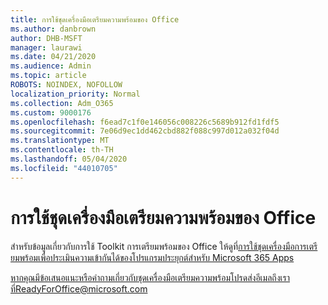 ```yaml
---
title: การใช้ชุดเครื่องมือเตรียมความพร้อมของ Office
ms.author: danbrown
author: DHB-MSFT
manager: laurawi
ms.date: 04/21/2020
ms.audience: Admin
ms.topic: article
ROBOTS: NOINDEX, NOFOLLOW
localization_priority: Normal
ms.collection: Adm_O365
ms.custom: 9000176
ms.openlocfilehash: f6ead7c1f0e146056c008226c5689b912fd1fdf5
ms.sourcegitcommit: 7e06d9ec1dd462cbd882f088c997d012a032f04d
ms.translationtype: MT
ms.contentlocale: th-TH
ms.lasthandoff: 05/04/2020
ms.locfileid: "44010705"
---
```

# <a name="using-the-office-readiness-toolkit"></a>การใช้ชุดเครื่องมือเตรียมความพร้อมของ Office

สําหรับข้อมูลเกี่ยวกับการใช้ Toolkit การเตรียมพร้อมของ Office ให้ดูที่[การใช้ชุดเครื่องมือการเตรียมพร้อมเพื่อประเมินความเข้ากันได้ของโปรแกรมประยุกต์สําหรับ Microsoft 365 Apps](https://docs.microsoft.com/DeployOffice/readiness-toolkit-application-compatibility-microsoft-365-apps)

หากคุณมีข้อเสนอแนะหรือคําถามเกี่ยวกับชุดเครื่องมือเตรียมความพร้อมโปรดส่งอีเมลถึงเราที่ReadyForOffice@microsoft.com
